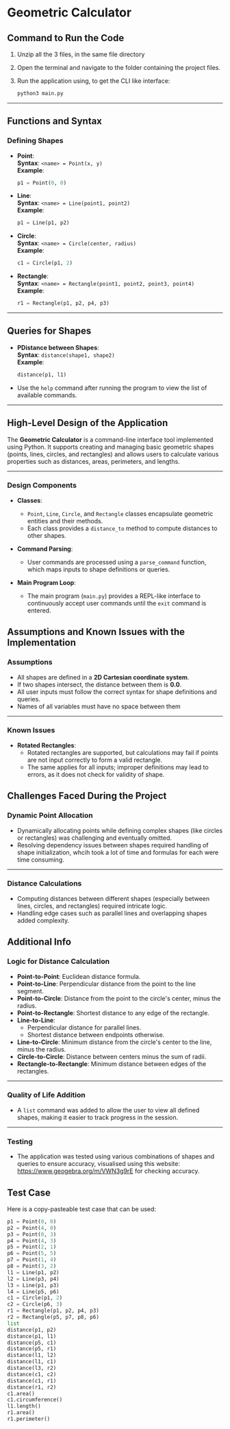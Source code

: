 # Geometric Calculator

## Command to Run the Code

1. Unzip all the 3 files, in the same file directory
2. Open the terminal and navigate to the folder containing the project files.
3. Run the application using, to get the CLI like interface:

   ```bash
   python3 main.py

---

## Functions and Syntax

### Defining Shapes

- **Point**:  
  **Syntax**: `<name> = Point(x, y)`  
  **Example**:  
  ```python
  p1 = Point(0, 0)

- **Line**:  
  **Syntax**: `<name> = Line(point1, point2)`  
  **Example**:  
  ```python
  p1 = Line(p1, p2)

- **Circle**:  
  **Syntax**: `<name> = Circle(center, radius)`  
  **Example**:  
  ```python
  c1 = Circle(p1, 2)

- **Rectangle**:  
  **Syntax**: `<name> = Rectangle(point1, point2, point3, point4)`  
  **Example**:  
  ```python
  r1 = Rectangle(p1, p2, p4, p3)

---

## Queries for Shapes

- **PDistance between Shapes**:  
  **Syntax**: `distance(shape1, shape2)`  
  **Example**:  
  ```python
  distance(p1, l1)

- Use the `help` command after running the program to view the list of available commands.

---

## High-Level Design of the Application

The **Geometric Calculator** is a command-line interface tool implemented using Python. It supports creating and managing basic geometric shapes (points, lines, circles, and rectangles) and allows users to calculate various properties such as distances, areas, perimeters, and lengths.

---

### Design Components

- **Classes**:
  - `Point`, `Line`, `Circle`, and `Rectangle` classes encapsulate geometric entities and their methods.
  - Each class provides a `distance_to` method to compute distances to other shapes.

- **Command Parsing**:
  - User commands are processed using a `parse_command` function, which maps inputs to shape definitions or queries.

- **Main Program Loop**:
  - The main program (`main.py`) provides a REPL-like interface to continuously accept user commands until the `exit` command is entered.

## Assumptions and Known Issues with the Implementation

### Assumptions

- All shapes are defined in a **2D Cartesian coordinate system**.
- If two shapes intersect, the distance between them is **0.0**.
- All user inputs must follow the correct syntax for shape definitions and queries.
- Names of all variables must have no space between them

---

### Known Issues

- **Rotated Rectangles**:
  - Rotated rectangles are supported, but calculations may fail if points are not input correctly to form a valid rectangle.
  - The same applies for all inputs; improper definitions may lead to errors, as it does not check for validity of shape.

## Challenges Faced During the Project

### Dynamic Point Allocation

- Dynamically allocating points while defining complex shapes (like circles or rectangles) was challenging and eventually omitted.
- Resolving dependency issues between shapes required handling of shape initialization, whcih took a lot of time and formulas for each were time consuming.

---

### Distance Calculations

- Computing distances between different shapes (especially between lines, circles, and rectangles) required intricate logic.
- Handling edge cases such as parallel lines and overlapping shapes added complexity.

## Additional Info

### Logic for Distance Calculation

- **Point-to-Point**: Euclidean distance formula.
- **Point-to-Line**: Perpendicular distance from the point to the line segment.
- **Point-to-Circle**: Distance from the point to the circle's center, minus the radius.
- **Point-to-Rectangle**: Shortest distance to any edge of the rectangle.
- **Line-to-Line**:
  - Perpendicular distance for parallel lines.
  - Shortest distance between endpoints otherwise.
- **Line-to-Circle**: Minimum distance from the circle's center to the line, minus the radius.
- **Circle-to-Circle**: Distance between centers minus the sum of radii.
- **Rectangle-to-Rectangle**: Minimum distance between edges of the rectangles.

---

### Quality of Life Addition

- A `list` command was added to allow the user to view all defined shapes, making it easier to track progress in the session.

---

### Testing

- The application was tested using various combinations of shapes and queries to ensure accuracy, visualised using this website: https://www.geogebra.org/m/VWN3g9rE for checking accuracy.

## Test Case

Here is a copy-pasteable test case that can be used:

```python
p1 = Point(0, 0)
p2 = Point(4, 0)
p3 = Point(0, 3)
p4 = Point(4, 3)
p5 = Point(2, 1)
p6 = Point(5, 5)
p7 = Point(1, 4)
p8 = Point(3, 2)
l1 = Line(p1, p2)
l2 = Line(p3, p4)
l3 = Line(p1, p3)
l4 = Line(p5, p6)
c1 = Circle(p1, 2)
c2 = Circle(p6, 3)
r1 = Rectangle(p1, p2, p4, p3)
r2 = Rectangle(p5, p7, p8, p6)
list
distance(p1, p2)
distance(p1, l1)
distance(p5, c1)
distance(p5, r1)
distance(l1, l2)
distance(l1, c1)
distance(l3, r2)
distance(c1, c2)
distance(c1, r1)
distance(r1, r2)
c1.area()
c1.circumference()
l1.length()
r1.area()
r1.perimeter()

